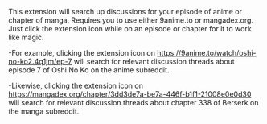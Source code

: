 This extension will search up discussions for your episode of anime or chapter of manga. Requires you to use either 9anime.to or mangadex.org. Just click the extension icon while on an episode or chapter for it to work like magic.



-For example, clicking the extension icon on https://9anime.to/watch/oshi-no-ko2.4q1jm/ep-7 will search for relevant discussion threads about episode 7 of Oshi No Ko on the anime subreddit.

-Likewise, clicking the extension icon on https://mangadex.org/chapter/3dd3de7a-be7a-446f-b1f1-21008e0e0d30 will search for relevant discussion threads about chapter 338 of Berserk on the manga subreddit.
